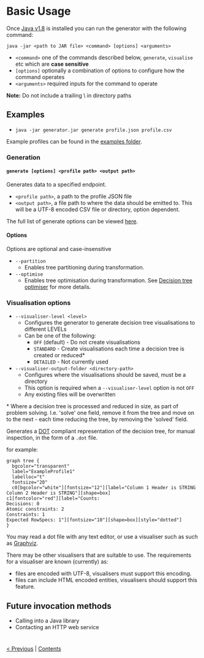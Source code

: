 # Basic Usage

Once [Java v1.8](https://www.java.com/en/download/manual.jsp) is installed you can run the generator with the following command:

`java -jar <path to JAR file> <command> [options] <arguments>`

* `<command>` one of the commands described below, `generate`, `visualise` etc which are **case sensitive**
* `[options]` optionally a combination of options to configure how the command operates
* `<arguments>` required inputs for the command to operate

**Note:** Do not include a trailing \ in directory paths

## Examples
* `java -jar generator.jar generate profile.json profile.csv`

Example profiles can be found in the [examples folder](../../../examples).

### Generation
#### `generate [options] <profile path> <output path>`

Generates data to a specified endpoint.

* `<profile path>`, a path to the profile JSON file
* `<output path>`, a file path to where the data should be emitted to. This will be a UTF-8 encoded CSV file or directory, option dependent.

The full list of generate options can be viewed [here](../commandLineOptions/GenerateOptions.md).

#### Options
Options are optional and case-insensitive

* `--partition`
   * Enables tree partitioning during transformation.
* `--optimise`
   * Enables tree optimisation during transformation. See [Decision tree optimiser](../../developer/algorithmsAndDataStructures/OptimisationProcess.md) for more details.

### Visualisation options

* `--visualiser-level <level>`
   * Configures the generator to generate decision tree visualisations to different LEVELs
   * Can be one of the following:
      * `OFF` (default) - Do not create visualisations
      * `STANDARD` - Create visualisations each time a decision tree is created or reduced*
      * `DETAILED` - Not currently used
* `--visualiser-output-folder <directory-path>`
   * Configures where the visualisations should be saved, must be a directory
   * This option is required when a `--visualiser-level` option is not `OFF`
   * Any existing files will be overwritten

\* Where a decision tree is processed and reduced in size, as part of problem solving. I.e. 'solve' one field, remove it from the tree and move on to the next - each time reducing the tree, by removing the 'solved' field.

Generates a <a href=https://en.wikipedia.org/wiki/DOT_(graph_description_language)>DOT</a> compliant representation of the decision tree, for manual inspection, in the form of a `.dot` file.

for example:

```
graph tree {
  bgcolor="transparent"
  label="ExampleProfile1"
  labelloc="t"
  fontsize="20"
  c0[bgcolor="white"][fontsize="12"][label="Column 1 Header is STRING
Column 2 Header is STRING"][shape=box]
c1[fontcolor="red"][label="Counts:
Decisions: 0
Atomic constraints: 2
Constraints: 1
Expected RowSpecs: 1"][fontsize="10"][shape=box][style="dotted"]
}
```

You may read a dot file with any text editor, or use a visualiser such as such as [Graphviz](https://www.graphviz.org/).

There may be other visualisers that are suitable to use. The requirements for a visualiser are known (currently) as:
* files are encoded with UTF-8, visualisers must support this encoding.
* files can include HTML encoded entities, visualisers should support this feature.

## Future invocation methods

* Calling into a Java library
* Contacting an HTTP web service

#
[< Previous](Visualise.md) | [Contents](StepByStepInstructions.md)
